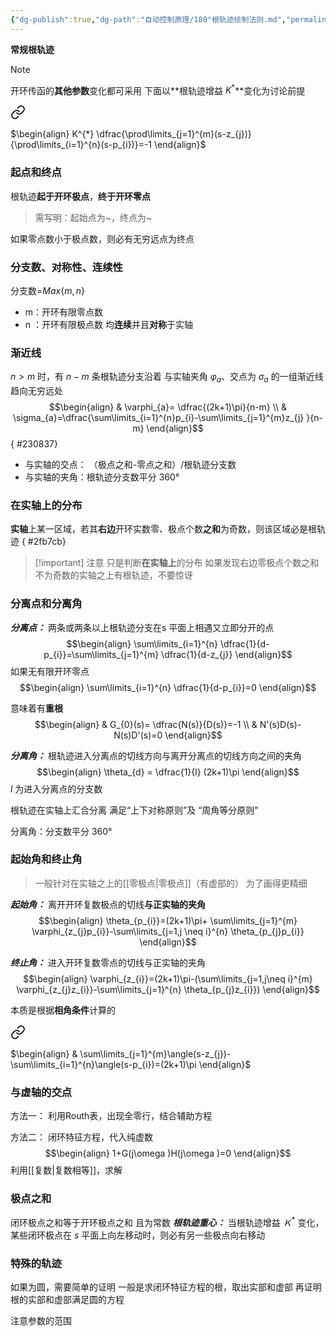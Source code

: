 ```yaml
---
{"dg-publish":true,"dg-path":"自动控制原理/180°根轨迹绘制法则.md","permalink":"/自动控制原理/180°根轨迹绘制法则/","dgPassFrontmatter":true,"noteIcon":"","created":"2024-04-16T13:01:27.302+08:00","updated":"2024-06-06T09:09:58.998+08:00"}
---
```


**常规根轨迹**
>[!note] 
开环传函的**其他参数**变化都可采用
下面以**根轨迹增益 $K^{*}$**变化为讨论前提


<div class="transclusion internal-embed is-loaded"><a class="markdown-embed-link" href="//#a9597c" aria-label="Open link"><svg xmlns="http://www.w3.org/2000/svg" width="24" height="24" viewBox="0 0 24 24" fill="none" stroke="currentColor" stroke-width="2" stroke-linecap="round" stroke-linejoin="round" class="svg-icon lucide-link"><path d="M10 13a5 5 0 0 0 7.54.54l3-3a5 5 0 0 0-7.07-7.07l-1.72 1.71"></path><path d="M14 11a5 5 0 0 0-7.54-.54l-3 3a5 5 0 0 0 7.07 7.07l1.71-1.71"></path></svg></a><div class="markdown-embed">



$\begin{align}
K^{*} \dfrac{\prod\limits_{j=1}^{m}(s-z_{j})}{\prod\limits_{i=1}^{n}(s-p_{i})}=-1
\end{align}$

</div></div>

### 起点和终点
根轨迹**起于开环极点**，**终于开环零点**
>需写明：起始点为~，终点为~

如果零点数小于极点数，则必有无穷远点为终点

### 分支数、对称性、连续性
分支数=$Max\left\{m,n \right\}$
- m：开环有限零点数
- n ：开环有限极点数
均**连续**并且**对称**于实轴

### 渐近线
$n>m$ 时，有 $n-m$ 条根轨迹分支沿着
与实轴夹角 $\varphi_{a}$、交点为 $\sigma_{a}$ 的一组渐近线趋向无穷远处
$$\begin{align}
 & \varphi_{a}= \dfrac{(2k+1)\pi}{n-m} \\
 & \sigma_{a}=\dfrac{\sum\limits_{i=1}^{n}p_{i}-\sum\limits_{j=1}^{m}z_{j} }{n-m}
\end{align}$$
{ #230837}


- 与实轴的交点： （极点之和-零点之和）/根轨迹分支数
- 与实轴的夹角：根轨迹分支数平分 360°
### 在实轴上的分布
**实轴**上某一区域，若其**右边**开环实数零、极点个数**之和**为奇数，则该区域必是根轨迹
{ #2fb7cb}


>[!important] 注意
>只是判断**在实轴上**的分布
>如果发现右边零极点个数之和不为奇数的实轴之上有根轨迹，不要惊讶
### 分离点和分离角
***分离点：***
两条或两条以上根轨迹分支在s 平面上相遇又立即分开的点
$$\begin{align}
\sum\limits_{i=1}^{n} \dfrac{1}{d-p_{i}}=\sum\limits_{j=1}^{m} \dfrac{1}{d-z_{j}}
\end{align}$$
如果无有限开环零点
$$\begin{align}
\sum\limits_{i=1}^{n} \dfrac{1}{d-p_{i}}=0
\end{align}$$

意味着有**重根**
$$\begin{align}
 & G_{0}(s)= \dfrac{N(s)}{D(s)}=-1 \\
 & N'(s)D(s)-N(s)D'(s)=0
\end{align}$$


***分离角：***
根轨迹进入分离点的切线方向与离开分离点的切线方向之间的夹角
$$\begin{align}
\theta_{d} = \dfrac{1}{l} (2k+1)\pi
\end{align}$$
$l$ 为进入分离点的分支数

根轨迹在实轴上汇合分离
满足“上下对称原则”及 “周角等分原则”

分离角：分支数平分 360°
### 起始角和终止角
>一般针对在实轴之上的[[零极点\|零极点]]（有虚部的）
	为了画得更精细

***起始角：***
离开开环复数极点的切线**与正实轴的夹角**
$$\begin{align}
\theta_{p_{i}}=(2k+1)\pi+ \sum\limits_{j=1}^{m} \varphi_{z_{j}p_{i}}-\sum\limits_{j=1,j \neq i}^{n} \theta_{p_{j}p_{i}}
\end{align}$$

***终止角：***
进入开环复数零点的切线与正实轴的夹角
$$\begin{align}
\varphi_{z_{i}}=(2k+1)\pi-(\sum\limits_{j=1,j\neq i}^{m} \varphi_{z_{j}z_{i}}-\sum\limits_{j=1}^{n} \theta_{p_{j}z_{i}}) 
\end{align}$$

本质是根据**相角条件**计算的

<div class="transclusion internal-embed is-loaded"><a class="markdown-embed-link" href="//#90666d" aria-label="Open link"><svg xmlns="http://www.w3.org/2000/svg" width="24" height="24" viewBox="0 0 24 24" fill="none" stroke="currentColor" stroke-width="2" stroke-linecap="round" stroke-linejoin="round" class="svg-icon lucide-link"><path d="M10 13a5 5 0 0 0 7.54.54l3-3a5 5 0 0 0-7.07-7.07l-1.72 1.71"></path><path d="M14 11a5 5 0 0 0-7.54-.54l-3 3a5 5 0 0 0 7.07 7.07l1.71-1.71"></path></svg></a><div class="markdown-embed">



$\begin{align}
 & \sum\limits_{j=1}^{m}\angle(s-z_{j})-\sum\limits_{i=1}^{n}\angle(s-p_{i})=(2k+1)\pi
\end{align}$

</div></div>


### 与虚轴的交点
方法一：
利用Routh表，出现全零行，结合辅助方程

方法二：
闭环特征方程，代入纯虚数
$$\begin{align}
1+G(j\omega )H(j\omega )=0
\end{align}$$
利用[[复数\|复数相等]]，求解

### 极点之和
闭环极点之和等于开环极点之和
且为常数
***根轨迹重心：***
当根轨迹增益 $Ｋ^{*}$ 变化，某些闭环极点在 $s$ 平面上向左移动时，则必有另一些极点向右移动

### 特殊的轨迹
如果为圆，需要简单的证明
一般是求闭环特征方程的根，取出实部和虚部
再证明根的实部和虚部满足圆的方程


注意参数的范围

